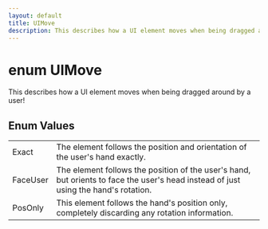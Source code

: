 ```yaml
---
layout: default
title: UIMove
description: This describes how a UI element moves when being dragged around by a user!
---
```

# enum UIMove

This describes how a UI element moves when being dragged
around by a user!




## Enum Values

|  |  |
|--|--|
|Exact|The element follows the position and orientation of the user's hand exactly.|
|FaceUser|The element follows the position of the user's hand, but orients to face the user's head instead of just using the hand's rotation.|
|PosOnly|This element follows the hand's position only, completely discarding any rotation information.|


